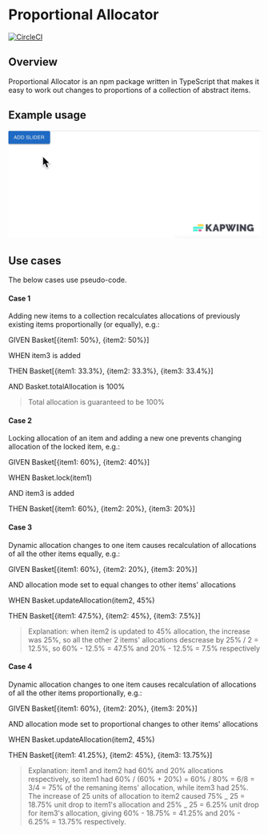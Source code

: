 # Proportional Allocator

[![CircleCI](https://dl.circleci.com/status-badge/img/gh/danielpmichalski/proportional-allocator/tree/master.svg?style=shield)](https://dl.circleci.com/status-badge/redirect/gh/danielpmichalski/proportional-allocator/tree/master)

## Overview

Proportional Allocator is an npm package written in TypeScript that makes it easy to work out changes to proportions of a collection of abstract items.

## Example usage

![Example usage](./proportional-sliders.gif)

## Use cases

The below cases use pseudo-code.

#### Case 1

Adding new items to a collection recalculates allocations of previously existing items proportionally (or equally), e.g.:

GIVEN Basket[{item1: 50%}, {item2: 50%}]

WHEN item3 is added

THEN Basket[{item1: 33.3%}, {item2: 33.3%}, {item3: 33.4%}]

AND Basket.totalAllocation is 100%

> Total allocation is guaranteed to be 100%

#### Case 2

Locking allocation of an item and adding a new one prevents changing allocation of the locked item, e.g.:

GIVEN Basket[{item1: 60%}, {item2: 40%}]

WHEN Basket.lock(item1)

AND item3 is added

THEN Basket[{item1: 60%}, {item2: 20%}, {item3: 20%}]

#### Case 3

Dynamic allocation changes to one item causes recalculation of allocations of all the other items equally, e.g.:

GIVEN Basket[{item1: 60%}, {item2: 20%}, {item3: 20%}]

AND allocation mode set to equal changes to other items' allocations

WHEN Basket.updateAllocation(item2, 45%)

THEN Basket[{item1: 47.5%}, {item2: 45%}, {item3: 7.5%}]

> Explanation: when item2 is updated to 45% allocation, the increase was 25%, so all the other 2 items' allocations descrease by 25% / 2 = 12.5%, so 60% - 12.5% = 47.5% and 20% - 12.5% = 7.5% respectively

#### Case 4

Dynamic allocation changes to one item causes recalculation of allocations of all the other items proportionally, e.g.:

GIVEN Basket[{item1: 60%}, {item2: 20%}, {item3: 20%}]

AND allocation mode set to proportional changes to other items' allocations

WHEN Basket.updateAllocation(item2, 45%)

THEN Basket[{item1: 41.25%}, {item2: 45%}, {item3: 13.75%}]

> Explanation: item1 and item2 had 60% and 20% allocations respectively, so item1 had 60% / (60% + 20%) = 60% / 80% = 6/8 = 3/4 = 75% of the remaning items' allocation, while item3 had 25%. The increase of 25 units of allocation to item2 caused 75% _ 25 = 18.75% unit drop to item1's allocation and 25% _ 25 = 6.25% unit drop for item3's allocation, giving 60% - 18.75% = 41.25% and 20% - 6.25% = 13.75% respectively.

